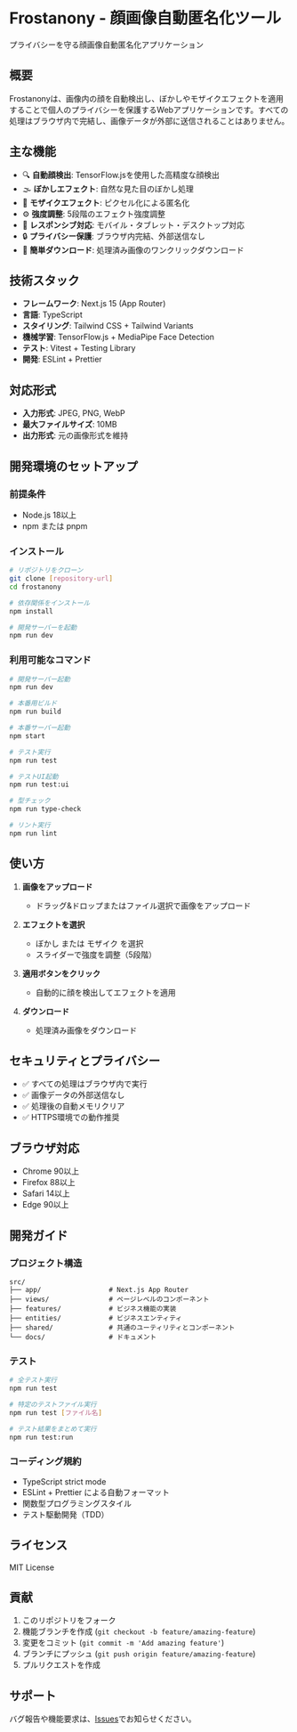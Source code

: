 # Frostanony - 顔画像自動匿名化ツール

プライバシーを守る顔画像自動匿名化アプリケーション

## 概要

Frostanonyは、画像内の顔を自動検出し、ぼかしやモザイクエフェクトを適用することで個人のプライバシーを保護するWebアプリケーションです。すべての処理はブラウザ内で完結し、画像データが外部に送信されることはありません。

## 主な機能

- 🔍 **自動顔検出**: TensorFlow.jsを使用した高精度な顔検出
- 🌫️ **ぼかしエフェクト**: 自然な見た目のぼかし処理
- 🧩 **モザイクエフェクト**: ピクセル化による匿名化
- ⚙️ **強度調整**: 5段階のエフェクト強度調整
- 📱 **レスポンシブ対応**: モバイル・タブレット・デスクトップ対応
- 🔒 **プライバシー保護**: ブラウザ内完結、外部送信なし
- 💾 **簡単ダウンロード**: 処理済み画像のワンクリックダウンロード

## 技術スタック

- **フレームワーク**: Next.js 15 (App Router)
- **言語**: TypeScript
- **スタイリング**: Tailwind CSS + Tailwind Variants
- **機械学習**: TensorFlow.js + MediaPipe Face Detection
- **テスト**: Vitest + Testing Library
- **開発**: ESLint + Prettier

## 対応形式

- **入力形式**: JPEG, PNG, WebP
- **最大ファイルサイズ**: 10MB
- **出力形式**: 元の画像形式を維持

## 開発環境のセットアップ

### 前提条件

- Node.js 18以上
- npm または pnpm

### インストール

```bash
# リポジトリをクローン
git clone [repository-url]
cd frostanony

# 依存関係をインストール
npm install

# 開発サーバーを起動
npm run dev
```

### 利用可能なコマンド

```bash
# 開発サーバー起動
npm run dev

# 本番用ビルド
npm run build

# 本番サーバー起動
npm start

# テスト実行
npm run test

# テストUI起動
npm run test:ui

# 型チェック
npm run type-check

# リント実行
npm run lint
```

## 使い方

1. **画像をアップロード**
   - ドラッグ&ドロップまたはファイル選択で画像をアップロード

2. **エフェクトを選択**
   - ぼかし または モザイク を選択
   - スライダーで強度を調整（5段階）

3. **適用ボタンをクリック**
   - 自動的に顔を検出してエフェクトを適用

4. **ダウンロード**
   - 処理済み画像をダウンロード

## セキュリティとプライバシー

- ✅ すべての処理はブラウザ内で実行
- ✅ 画像データの外部送信なし
- ✅ 処理後の自動メモリクリア
- ✅ HTTPS環境での動作推奨

## ブラウザ対応

- Chrome 90以上
- Firefox 88以上
- Safari 14以上
- Edge 90以上

## 開発ガイド

### プロジェクト構造

```
src/
├── app/                 # Next.js App Router
├── views/               # ページレベルのコンポーネント
├── features/            # ビジネス機能の実装
├── entities/            # ビジネスエンティティ
├── shared/              # 共通のユーティリティとコンポーネント
└── docs/                # ドキュメント
```

### テスト

```bash
# 全テスト実行
npm run test

# 特定のテストファイル実行
npm run test [ファイル名]

# テスト結果をまとめて実行
npm run test:run
```

### コーディング規約

- TypeScript strict mode
- ESLint + Prettier による自動フォーマット
- 関数型プログラミングスタイル
- テスト駆動開発（TDD）

## ライセンス

MIT License

## 貢献

1. このリポジトリをフォーク
2. 機能ブランチを作成 (`git checkout -b feature/amazing-feature`)
3. 変更をコミット (`git commit -m 'Add amazing feature'`)
4. ブランチにプッシュ (`git push origin feature/amazing-feature`)
5. プルリクエストを作成

## サポート

バグ報告や機能要求は、[Issues](issues)でお知らせください。
